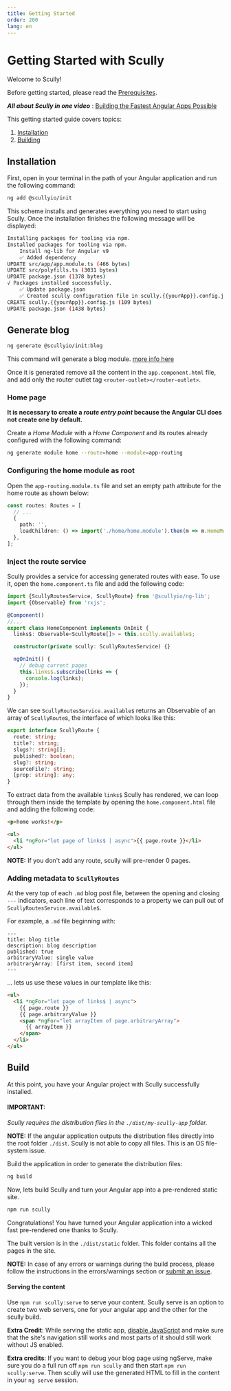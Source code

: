 ```yaml
---
title: Getting Started
order: 200
lang: en
---
```


# Getting Started with Scully

Welcome to Scully!

Before getting started, please read the [Prerequisites](pre-requisites.md).

**_All about Scully in one video_** : [Building the Fastest Angular Apps Possible](https://thinkster.io/tutorials/scully-webinar-building-the-fastest-angular-apps-possible)

This getting started guide covers topics:

1. [Installation](#installation)
2. [Building](#build)

## Installation

First, open in your terminal in the path of your Angular application and run the following command:

```bash
ng add @scullyio/init
```

This scheme installs and generates everything you need to start using Scully.
Once the installation finishes the following message will be displayed:

```bash
Installing packages for tooling via npm.
Installed packages for tooling via npm.
    Install ng-lib for Angular v9
    ✅️ Added dependency
UPDATE src/app/app.module.ts (466 bytes)
UPDATE src/polyfills.ts (3031 bytes)
UPDATE package.json (1378 bytes)
√ Packages installed successfully.
    ✅️ Update package.json
    ✅️ Created scully configuration file in scully.{{yourApp}}.config.js
CREATE scully.{{yourApp}}.config.js (109 bytes)
UPDATE package.json (1438 bytes)
```

## Generate blog

```bash
ng generate @scullyio/init:blog
```

This command will generate a blog module. [more info here](blog.md)

Once it is generated remove all the content in the `app.component.html` file, and add only the router outlet tag `<router-outlet></router-outlet>`.

### Home page

**It is necessary to create a _route entry point_ because the Angular CLI does not create one by default.**

Create a _Home Module_ with a _Home Component_ and its routes already configured with the following command:

```bash
ng generate module home --route=home --module=app-routing
```

### Configuring the home module as root

Open the `app-routing.module.ts` file and set an empty path attribute for the home route as shown below:

```ts
const routes: Routes = [
  // ...
  {
    path: '',
    loadChildren: () => import('./home/home.module').then(m => m.HomeModule),
  },
];
```

### Inject the route service

Scully provides a service for accessing generated routes with ease. To use it, open the `home.component.ts` file and add the following code:

```ts
import {ScullyRoutesService, ScullyRoute} from '@scullyio/ng-lib';
import {Observable} from 'rxjs';

@Component()
//...
export class HomeComponent implements OnInit {
  links$: Observable<ScullyRoute[]> = this.scully.available$;

  constructor(private scully: ScullyRoutesService) {}

  ngOnInit() {
    // debug current pages
    this.links$.subscribe(links => {
      console.log(links);
    });
  }
}
```

We can see `ScullyRoutesService.available$` returns an Observable of an array of `ScullyRoute`s, the interface of which looks like this:

```ts
export interface ScullyRoute {
  route: string;
  title?: string;
  slugs?: string[];
  published?: boolean;
  slug?: string;
  sourceFile?: string;
  [prop: string]: any;
}
```

To extract data from the available `links$` Scully has rendered, we can loop through them inside the template by opening the `home.component.html` file and adding the following code:


```html
<p>home works!</p>

<ul>
  <li *ngFor="let page of links$ | async">{{ page.route }}</li>
</ul>
```

**NOTE:** If you don't add any route, scully will pre-render 0 pages.

### Adding metadata to `ScullyRoutes`

At the very top of each `.md` blog post file, between the opening and closing `---` indicators, each line of text corresponds to a property we can pull out of `ScullyRoutesService.available$`.

For example, a `.md` file beginning with:
```
---
title: blog title
description: blog description
published: true
arbitraryValue: single value
arbitraryArray: [first item, second item]
---
```

... lets us use these values in our template like this:
```html
<ul>
  <li *ngFor="let page of links$ | async">
    {{ page.route }}
    {{ page.arbitraryValue }}
    <span *ngFor="let arrayItem of page.arbitraryArray">
      {{ arrayItem }}
    </span>
  </li>
</ul>
```

## Build

At this point, you have your Angular project with Scully successfully installed.

#### IMPORTANT:

_Scully requires the distribution files in the `./dist/my-scully-app` folder._

**NOTE:** If the angular application outputs the distribution files directly into the root folder `./dist`. Scully is not able to copy all files. This is an OS file-system issue.

Build the application in order to generate the distribution files:

```bash
ng build
```

Now, lets build Scully and turn your Angular app into a pre-rendered static site.

```bash
npm run scully
```

Congratulations! You have turned your Angular application into a wicked fast pre-rendered one thanks to Scully.

The built version is in the `./dist/static` folder. This folder contains all the pages in the site.

**NOTE:** In case of any errors or warnings during the build process, please follow the instructions in the errors/warnings section or [submit an issue](https://github.com/scullyio/scully/issues/new/choose).

#### Serving the content

Use `npm run scully:serve` to serve your content.
Scully serve is an option to create two web servers, one for your angular app and the other for the scully build.

**Extra Credit**: While serving the static app, [disable JavaScript](https://developers.google.com/web/tools/chrome-devtools/javascript/disable)
and make sure that the site's navigation still works and most parts of it should still work without JS enabled.

**Extra credits**: If you want to debug your blog page using ngServe, make sure you do a full run off `npm run scully` and then start `npm run scully:serve`. Then scully will use the generated HTML to fill in the content in your `ng serve` session.
